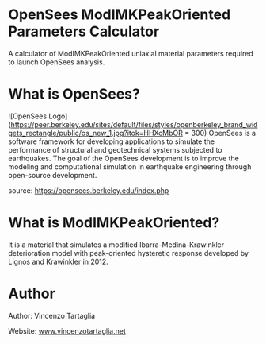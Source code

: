 # OpenSees ModIMKPeakOriented Parameters Calculator
A calculator of ModIMKPeakOriented uniaxial material parameters required to launch OpenSees analysis.

# What is OpenSees?
![OpenSees Logo](https://peer.berkeley.edu/sites/default/files/styles/openberkeley_brand_widgets_rectangle/public/os_new_1.jpg?itok=HHXcMbOR = 300)
OpenSees is a software framework for developing applications to simulate the performance of structural and geotechnical systems subjected to earthquakes.
The goal of the OpenSees development is to improve the modeling and computational simulation in earthquake engineering through open-source development.

source: https://opensees.berkeley.edu/index.php

# What is ModIMKPeakOriented?
It is a material that simulates a modified Ibarra-Medina-Krawinkler deterioration model with peak-oriented hysteretic response developed by Lignos and Krawinkler in 2012.

# Author
Author: Vincenzo Tartaglia

Website: www.vincenzotartaglia.net
